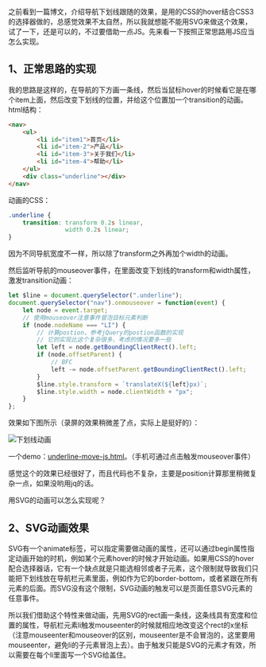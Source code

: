 之前看到一篇博文，介绍导航下划线跟随的效果，是用的CSS的hover结合CSS3的选择器做的，总感觉效果不太自然，所以我就想能不能用SVG来做这个效果，试了一下，还是可以的，不过要借助一点JS。先来看一下按照正常思路用JS应当怎么实现。

## 1、正常思路的实现

我的思路是这样的，在导航的下方画一条线，然后当鼠标hover的时候看它是在哪个item上面，然后改变下划线的位置，并给这个位置加一个transition的动画。html结构：

```html
<nav>
    <ul>
        <li id="item1">首页</li>
        <li id="item-2">产品</li>
        <li id="item-3">关于我们</li>
        <li id="item-4">帮助</li>
    </ul>
    <div class="underline"></div>
</nav>
```

动画的CSS：

```css
.underline {
    transition: transform 0.2s linear,
                width 0.2s linear;
}
```

因为不同导航宽度不一样，所以除了transform之外再加个width的动画。

然后监听导航的mouseover事件，在里面改变下划线的transform和width属性，激发transition动画：

```javascript
let $line = document.querySelector(".underline");
document.querySelector("nav").onmouseover = function(event) {
    let node = event.target;
    // 使用mouseover注意事件冒泡目标元素判断
    if (node.nodeName === "LI") {
        // 计算postion，参考jQuery的postion函数的实现
        // 它的实现比这个复杂很多，考虑的情况要多一些
        let left = node.getBoundingClientRect().left;
        if (node.offsetParent) {
            // BFC
            left -= node.offsetParent.getBoundingClientRect().left;
        }
        $line.style.transform = `translateX(${left}px)`;
        $line.style.width = node.clientWidth + "px";
    }
};
```

效果如下图所示（录屏的效果稍微差了点，实际上是挺好的）：

![下划线动画](https://user-gold-cdn.xitu.io/2018/3/31/1627bf1d4d43c06d?imageslim)

一个demo：[underline-move-js.html](https://fed.renren.com/html/demo/underline-move-js.html)。（手机可通过点击触发mouseover事件）

感觉这个的效果已经很好了，而且代码也不复杂，主要是position计算那里稍微复杂一点，如果没哟用jq的话。

用SVG的动画可以怎么实现呢？

## 2、SVG动画效果

SVG有一个animate标签，可以指定需要做动画的属性，还可以通过begin属性指定动画开始的时机，例如某个元素hover的时候才开始动画。如果用CSS的hover配合选择器话，它有一个缺点就是只能选相邻或者子元素，这个限制就导致我们只能把下划线放在导航栏元素里面，例如作为它的border-bottom，或者紧跟在所有元素的后面。而SVG没有这个限制，SVG动画的触发可以是页面任意SVG元素的任意事件。

所以我们借助这个特性来做动画，先用SVG的rect画一条线，这条线具有宽度和位置的属性，导航栏元素li触发mouseenter的时候就相应地改变这个rect的x坐标（注意mouseenter和mouseover的区别，mouseenter是不会冒泡的，这里要用mouseenter，避免li的子元素冒泡上去）。由于触发只能是SVG的元素才有效，所以需要在每个li里面写一个SVG给盖住。